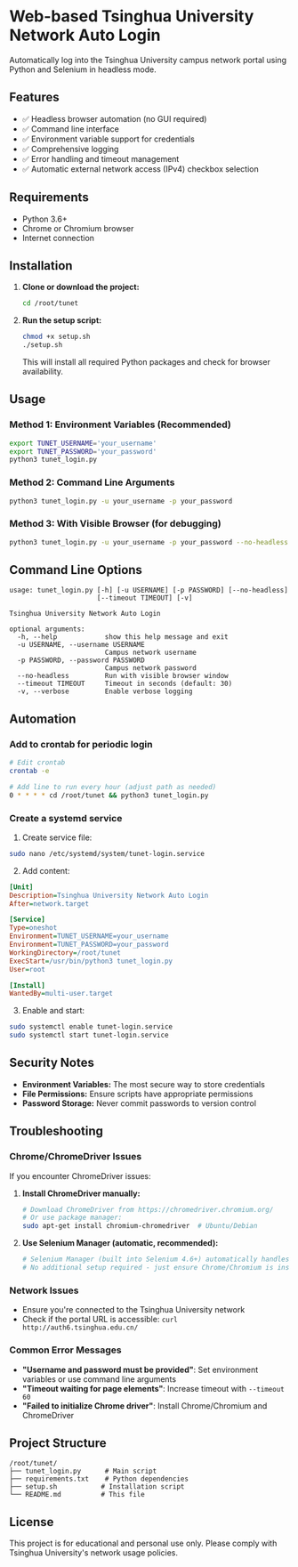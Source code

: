 # Web-based Tsinghua University Network Auto Login

Automatically log into the Tsinghua University campus network portal using Python and Selenium in headless mode.

## Features

- ✅ Headless browser automation (no GUI required)
- ✅ Command line interface
- ✅ Environment variable support for credentials
- ✅ Comprehensive logging
- ✅ Error handling and timeout management
- ✅ Automatic external network access (IPv4) checkbox selection

## Requirements

- Python 3.6+
- Chrome or Chromium browser
- Internet connection

## Installation

1. **Clone or download the project:**

   ```bash
   cd /root/tunet
   ```

1. **Run the setup script:**

   ```bash
   chmod +x setup.sh
   ./setup.sh
   ```

   This will install all required Python packages and check for browser availability.

## Usage

### Method 1: Environment Variables (Recommended)

```bash
export TUNET_USERNAME='your_username'
export TUNET_PASSWORD='your_password'
python3 tunet_login.py
```

### Method 2: Command Line Arguments

```bash
python3 tunet_login.py -u your_username -p your_password
```

### Method 3: With Visible Browser (for debugging)

```bash
python3 tunet_login.py -u your_username -p your_password --no-headless
```

## Command Line Options

```shell
usage: tunet_login.py [-h] [-u USERNAME] [-p PASSWORD] [--no-headless] 
                      [--timeout TIMEOUT] [-v]

Tsinghua University Network Auto Login

optional arguments:
  -h, --help            show this help message and exit
  -u USERNAME, --username USERNAME
                        Campus network username
  -p PASSWORD, --password PASSWORD
                        Campus network password
  --no-headless         Run with visible browser window
  --timeout TIMEOUT     Timeout in seconds (default: 30)
  -v, --verbose         Enable verbose logging
```

## Automation

### Add to crontab for periodic login

```bash
# Edit crontab
crontab -e

# Add line to run every hour (adjust path as needed)
0 * * * * cd /root/tunet && python3 tunet_login.py
```

### Create a systemd service

1. Create service file:

```bash
sudo nano /etc/systemd/system/tunet-login.service
```

<!-- markdownlint-disable-next-line MD029 -->
2. Add content:

```ini
[Unit]
Description=Tsinghua University Network Auto Login
After=network.target

[Service]
Type=oneshot
Environment=TUNET_USERNAME=your_username
Environment=TUNET_PASSWORD=your_password
WorkingDirectory=/root/tunet
ExecStart=/usr/bin/python3 tunet_login.py
User=root

[Install]
WantedBy=multi-user.target
```

<!-- markdownlint-disable-next-line MD029 -->
3. Enable and start:

```bash
sudo systemctl enable tunet-login.service
sudo systemctl start tunet-login.service
```

## Security Notes

- **Environment Variables:** The most secure way to store credentials
- **File Permissions:** Ensure scripts have appropriate permissions
- **Password Storage:** Never commit passwords to version control

## Troubleshooting

### Chrome/ChromeDriver Issues

If you encounter ChromeDriver issues:

1. **Install ChromeDriver manually:**

   ```bash
   # Download ChromeDriver from https://chromedriver.chromium.org/
   # Or use package manager:
   sudo apt-get install chromium-chromedriver  # Ubuntu/Debian
   ```

1. **Use Selenium Manager (automatic, recommended):**

   ```bash
   # Selenium Manager (built into Selenium 4.6+) automatically handles driver downloads
   # No additional setup required - just ensure Chrome/Chromium is installed
   ```

### Network Issues

- Ensure you're connected to the Tsinghua University network
- Check if the portal URL is accessible: `curl http://auth6.tsinghua.edu.cn/`

### Common Error Messages

- **"Username and password must be provided"**: Set environment variables or use command line arguments
- **"Timeout waiting for page elements"**: Increase timeout with `--timeout 60`
- **"Failed to initialize Chrome driver"**: Install Chrome/Chromium and ChromeDriver

## Project Structure

```plaintext
/root/tunet/
├── tunet_login.py      # Main script
├── requirements.txt    # Python dependencies
├── setup.sh           # Installation script
└── README.md          # This file
```

## License

This project is for educational and personal use only. Please comply with Tsinghua University's network usage policies.
